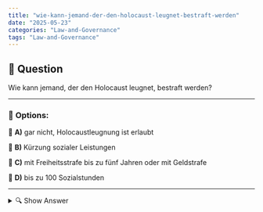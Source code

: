 ```yaml
---
title: "wie-kann-jemand-der-den-holocaust-leugnet-bestraft-werden"
date: "2025-05-23"
categories: "Law-and-Governance"
tags: "Law-and-Governance"
---
```


## 📌 **Question**

Wie kann jemand, der den Holocaust leugnet, bestraft werden?



---

### 📝 **Options:**

🔘 **A)** gar nicht, Holocaustleugnung ist erlaubt

🔘 **B)** Kürzung sozialer Leistungen

🔘 **C)** mit Freiheitsstrafe bis zu fünf Jahren oder mit Geldstrafe

🔘 **D)** bis zu 100 Sozialstunden

---

<details>
  <summary>🔍 Show Answer</summary>

  <p>
💡  <b>Correct Answer:</b>  c
  </p>
  <p>
    📖<b>Explanation:</b>
    In Deutschland ist die Leugnung des Holocaust gesetzlich verboten und wird als Straftat angesehen. Nach § 130 Abs. 3 des Strafgesetzbuches kann dies mit einer Freiheitsstrafe von bis zu fünf Jahren oder mit Geldstrafe geahndet werden. Diese Regelung zielt darauf ab, die Verbreitung von Propaganda zu verhindern, die den Frieden stören oder die Menschenwürde verletzen könnte. Holocaustleugnung gehört zu den Straftaten, die nicht nur in Deutschland, sondern auch in anderen europäischen Ländern illegal sind, um die Erinnerung und das Wissen über die Verbrechen des Holocausts zu bewahren.
  </p>
</details>

